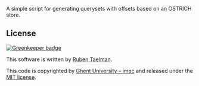 A simple script for generating querysets with offsets based on an OSTRICH store.

## License

[![Greenkeeper badge](https://badges.greenkeeper.io/rdfostrich/generate-bear-offset-queries.svg)](https://greenkeeper.io/)

This software is written by [Ruben Taelman](http://rubensworks.net/).

This code is copyrighted by [Ghent University – imec](http://idlab.ugent.be/)
and released under the [MIT license](http://opensource.org/licenses/MIT).